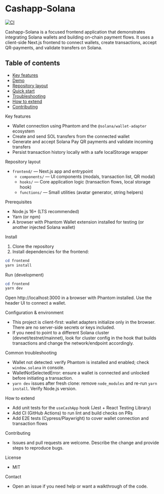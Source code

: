 # Cashapp-Solana

[![CI](https://github.com/shubhamjain1402/Cashapp-Solana/actions/workflows/ci.yml/badge.svg)](https://github.com/shubhamjain1402/Cashapp-Solana/actions)

Cashapp-Solana is a focused frontend application that demonstrates integrating Solana wallets and building on-chain payment flows. It uses a client-side Next.js frontend to connect wallets, create transactions, accept QR-payments, and validate transfers on Solana.

## Table of contents

- [Key features](#key-features)
- [Demo](#demo)
- [Repository layout](#repository-layout)
- [Quick start](#quick-start)
- [Troubleshooting](#common-troubleshooting)
- [How to extend](#how-to-extend)
- [Contributing](#contributing)

Key features
- Wallet connection using Phantom and the `@solana/wallet-adapter` ecosystem
- Create and send SOL transfers from the connected wallet
- Generate and accept Solana Pay QR payments and validate incoming transfers
- Persist transaction history locally with a safe localStorage wrapper

Repository layout
- `frontend/` — Next.js app and entrypoint
   - `components/` — UI components (modals, transaction list, QR modal)
   - `hooks/` — Core application logic (transaction flows, local storage hook)
   - `functions/` — Small utilities (avatar generator, string helpers)

Prerequisites
- Node.js 16+ (LTS recommended)
- Yarn (or npm)
- A browser with Phantom Wallet extension installed for testing (or another injected Solana wallet)

Install
1. Clone the repository
2. Install dependencies for the frontend:

```powershell
cd frontend
yarn install
```

Run (development)

```powershell
cd frontend
yarn dev
```

Open http://localhost:3000 in a browser with Phantom installed. Use the header UI to connect a wallet.

Configuration & environment
- This project is client-first: wallet adapters initialize only in the browser. There are no server-side secrets or keys included.
- If you need to point to a different Solana cluster (devnet/testnet/mainnet), look for cluster config in the hook that builds transactions and change the network/endpoint accordingly.

Common troubleshooting
- Wallet not detected: verify Phantom is installed and enabled; check `window.solana` in console.
- WalletNotSelectedError: ensure a wallet is connected and unlocked before initiating a transaction.
- `yarn dev` issues after fresh clone: remove `node_modules` and re-run `yarn install`. Verify Node.js version.

How to extend
- Add unit tests for the `useCashApp` hook (Jest + React Testing Library)
- Add CI (GitHub Actions) to run lint and build checks on PRs
- Add E2E tests (Cypress/Playwright) to cover wallet connection and transaction flows

Contributing
- Issues and pull requests are welcome. Describe the change and provide steps to reproduce bugs.

License
- MIT

Contact
- Open an issue if you need help or want a walkthrough of the code.

